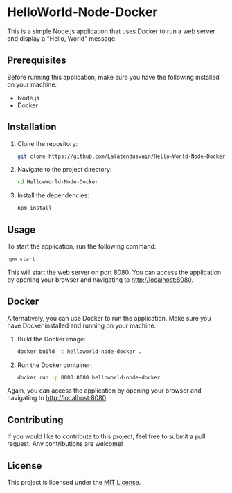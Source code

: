 # HelloWorld-Node-Docker

This is a simple Node.js application that uses Docker to run a web server and display a "Hello, World" message.

## Prerequisites

Before running this application, make sure you have the following installed on your machine:

- Node.js
- Docker

## Installation

1. Clone the repository:

   ```bash
   git clone https://github.com/Lalatenduswain/Hello-World-Node-Docker.git
   ```

2. Navigate to the project directory:

   ```bash
   cd HellowWorld-Node-Docker
   ```

3. Install the dependencies:

   ```bash
   npm install
   ```

## Usage

To start the application, run the following command:

```bash
npm start
```

This will start the web server on port 8080. You can access the application by opening your browser and navigating to [http://localhost:8080](http://localhost:8080).

## Docker

Alternatively, you can use Docker to run the application. Make sure you have Docker installed and running on your machine.

1. Build the Docker image:

   ```bash
   docker build -t helloworld-node-docker .
   ```

2. Run the Docker container:

   ```bash
   docker run -p 8080:8080 helloworld-node-docker
   ```

Again, you can access the application by opening your browser and navigating to [http://localhost:8080](http://localhost:8080).

## Contributing

If you would like to contribute to this project, feel free to submit a pull request. Any contributions are welcome!

## License

This project is licensed under the [MIT License](LICENSE).
